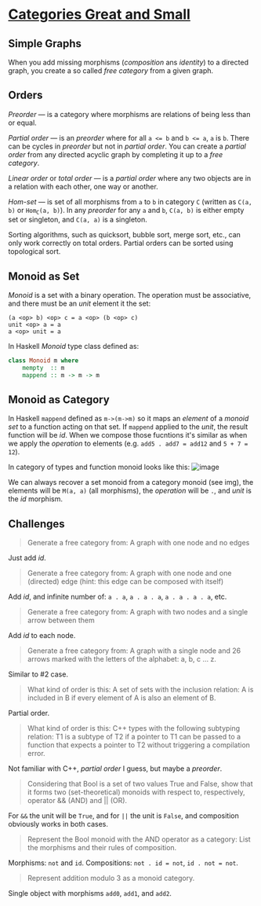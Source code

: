 # [Categories Great and Small](http://bartoszmilewski.com/2014/12/05/categories-great-and-small/)

## Simple Graphs

When you add missing morphisms (_composition_ ans _identity_) to a directed graph, you create a so called _free category_ from a given graph.


## Orders

_Preorder_ — is a category where morphisms are relations of being less than or equal.

_Partial order_ — is an _preorder_ where for all `a <= b` and `b <= a`, `a` is `b`. There can be cycles in _preorder_ but not in _partial order_. You can create a _partial order_ from any directed acyclic graph by completing it up to a _free category_.

_Linear order_ or _total order_ — is a _partial order_ where any two objects are in a relation with each other, one way or another.

_Hom-set_ — is set of all morphisms from `a` to `b` in category `C` (written as `C(a, b)` or <code>Hom<sub>C</sub>(a, b)</code>). In any _preorder_ for any `a` and `b`, `C(a, b)` is either empty set or singleton, and `C(a, a)` is a singleton.

Sorting algorithms, such as quicksort, bubble sort, merge sort, etc., can only work correctly on total orders. Partial orders can be sorted using topological sort.


## Monoid as Set

_Monoid_ is a set with a binary operation. The operation must be associative, and there must be an _unit_ element it the set:

```
(a <op> b) <op> c = a <op> (b <op> c)
unit <op> a = a
a <op> unit = a
```

In Haskell _Monoid_ type class defined as:

```haskell
class Monoid m where
    mempty  :: m
    mappend :: m -> m -> m
```

## Monoid as Category

In Haskell `mappend` defined as `m->(m->m)` so it maps an _element_ of a _monoid set_ to a function acting on that set.
If `mappend` applied to the _unit_, the result function will be _id_. When we compose those fucntions it's similar as when we apply the _operation_ to elements (e.g. `add5 . add7 = add12` and `5 + 7 = 12`).

In category of types and function monoid looks like this: ![image](https://cloud.githubusercontent.com/assets/825702/7919964/57d9a522-08a4-11e5-8af7-9f60a6ebab23.png)

We can always recover a set monoid from a category monoid (see img), the elements will be `M(a, a)` (all morphisms), the _operation_ will be `.`, and _unit_ is the _id_ morphism.

## Challenges

> Generate a free category from: A graph with one node and no edges

Just add _id_.

> Generate a free category from: A graph with one node and one (directed) edge (hint: this edge can be composed with itself)

Add _id_, and infinite number of: `a . a`, `a . a . a`, `a . a . a . a`, etc.

> Generate a free category from: A graph with two nodes and a single arrow between them

Add _id_ to each node.

> Generate a free category from: A graph with a single node and 26 arrows marked with the letters of the alphabet: a, b, c … z.

Similar to #2 case.

> What kind of order is this: A set of sets with the inclusion relation: A is included in B if every element of A is also an element of B.

Partial order.

> What kind of order is this: C++ types with the following subtyping relation: T1 is a subtype of T2 if a pointer to T1 can be passed to a function that expects a pointer to T2 without triggering a compilation error.

Not familiar with C++, _partial order_ I guess, but maybe a _preorder_.

> Considering that Bool is a set of two values True and False, show that it forms two (set-theoretical) monoids with respect to, respectively, operator && (AND) and || (OR).

For `&&` the unit will be `True`, and for `||` the unit is `False`, and composition obviously works in both cases.

> Represent the Bool monoid with the AND operator as a category: List the morphisms and their rules of composition.

Morphisms: `not` and `id`. Compositions: `not . id = not`, `id . not = not`.

> Represent addition modulo 3 as a monoid category.

Single object with morphisms `add0`, `add1`, and `add2`.
